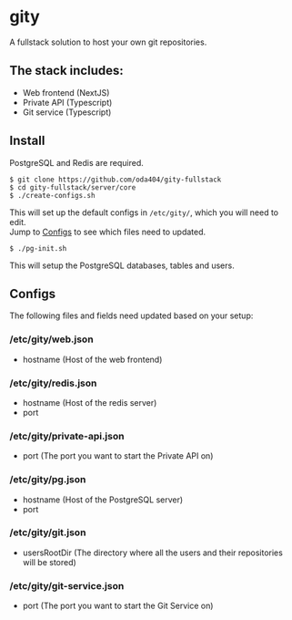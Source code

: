 # gity
A fullstack solution to host your own git repositories.
## The stack includes:
- Web frontend (NextJS)
- Private API (Typescript)
- Git service (Typescript)

## Install
PostgreSQL and Redis are required.

```console
$ git clone https://github.com/oda404/gity-fullstack
$ cd gity-fullstack/server/core
$ ./create-configs.sh
```
This will set up the default configs in `/etc/gity/`, which you will need to edit.<br>
Jump to [Configs](#Configs) to see which files need to updated.

```console
$ ./pg-init.sh
```
This will setup the PostgreSQL databases, tables and users.

## Configs
The following files and fields need updated based on your setup:
### /etc/gity/web.json
- hostname (Host of the web frontend)
### /etc/gity/redis.json
- hostname (Host of the redis server)
- port
### /etc/gity/private-api.json
- port (The port you want to start the Private API on)
### /etc/gity/pg.json
- hostname (Host of the PostgreSQL server)
- port
### /etc/gity/git.json
- usersRootDir (The directory where all the users and their repositories will be stored)
### /etc/gity/git-service.json
- port (The port you want to start the Git Service on)
